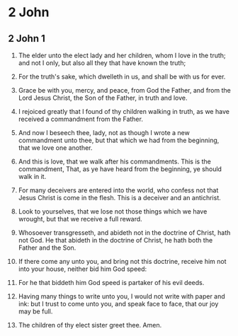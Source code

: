 # 2 John

## 2 John 1

1. The elder unto the elect lady and her children, whom I love in the truth; and not I only, but also all they that have known the truth;

2. For the truth's sake, which dwelleth in us, and shall be with us for ever.

3. Grace be with you, mercy, and peace, from God the Father, and from the Lord Jesus Christ, the Son of the Father, in truth and love.

4. I rejoiced greatly that I found of thy children walking in truth, as we have received a commandment from the Father.

5. And now I beseech thee, lady, not as though I wrote a new commandment unto thee, but that which we had from the beginning, that we love one another.

6. And this is love, that we walk after his commandments. This is the commandment, That, as ye have heard from the beginning, ye should walk in it.

7. For many deceivers are entered into the world, who confess not that Jesus Christ is come in the flesh. This is a deceiver and an antichrist.

8. Look to yourselves, that we lose not those things which we have wrought, but that we receive a full reward.

9. Whosoever transgresseth, and abideth not in the doctrine of Christ, hath not God. He that abideth in the doctrine of Christ, he hath both the Father and the Son.

10. If there come any unto you, and bring not this doctrine, receive him not into your house, neither bid him God speed:

11. For he that biddeth him God speed is partaker of his evil deeds.

12. Having many things to write unto you, I would not write with paper and ink: but I trust to come unto you, and speak face to face, that our joy may be full.

13. The children of thy elect sister greet thee. Amen.

